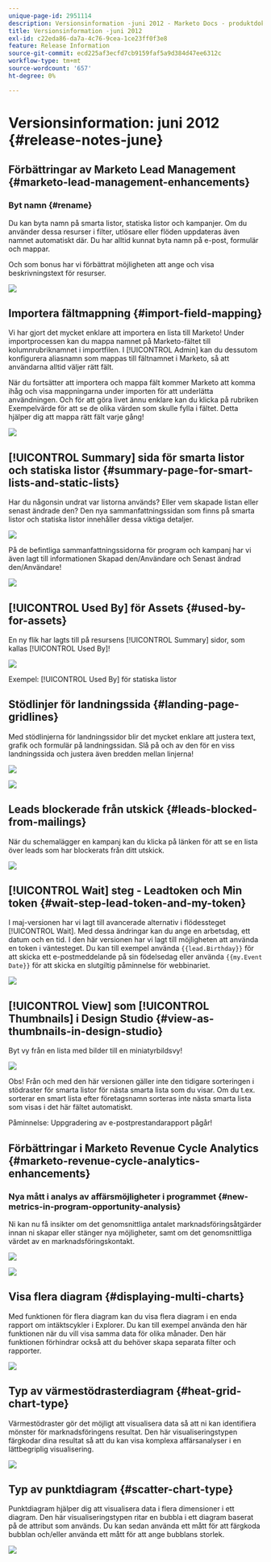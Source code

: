 ```yaml
---
unique-page-id: 2951114
description: Versionsinformation -juni 2012 - Marketo Docs - produktdokumentation
title: Versionsinformation -juni 2012
exl-id: c22eda86-da7a-4c76-9cea-1ce23ff0f3e8
feature: Release Information
source-git-commit: ecd225af3ecfd7cb9159faf5a9d384d47ee6312c
workflow-type: tm+mt
source-wordcount: '657'
ht-degree: 0%

---
```


# Versionsinformation: juni 2012 {#release-notes-june}

## Förbättringar av Marketo Lead Management {#marketo-lead-management-enhancements}

### Byt namn {#rename}

Du kan byta namn på smarta listor, statiska listor och kampanjer. Om du använder dessa resurser i filter, utlösare eller flöden uppdateras även namnet automatiskt där. Du har alltid kunnat byta namn på e-post, formulär och mappar.

Och som bonus har vi förbättrat möjligheten att ange och visa beskrivningstext för resurser.

![](assets/image2014-9-23-10-3a23-3a10.png)

## Importera fältmappning {#import-field-mapping}

Vi har gjort det mycket enklare att importera en lista till Marketo! Under importprocessen kan du mappa namnet på Marketo-fältet till kolumnrubriknamnet i importfilen. I [!UICONTROL Admin] kan du dessutom konfigurera aliasnamn som mappas till fältnamnet i Marketo, så att användarna alltid väljer rätt fält.

När du fortsätter att importera och mappa fält kommer Marketo att komma ihåg och visa mappningarna under importen för att underlätta användningen. Och för att göra livet ännu enklare kan du klicka på rubriken Exempelvärde för att se de olika värden som skulle fylla i fältet. Detta hjälper dig att mappa rätt fält varje gång!

![](assets/image2014-9-23-10-3a23-3a27.png)

## [!UICONTROL Summary] sida för smarta listor och statiska listor {#summary-page-for-smart-lists-and-static-lists}

Har du någonsin undrat var listorna används? Eller vem skapade listan eller senast ändrade den? Den nya sammanfattningssidan som finns på smarta listor och statiska listor innehåller dessa viktiga detaljer.

![](assets/image2014-9-23-10-3a23-3a40.png)

På de befintliga sammanfattningssidorna för program och kampanj har vi även lagt till informationen Skapad den/Användare och Senast ändrad den/Användare!

![](assets/image2014-9-23-10-3a23-3a54.png)

## [!UICONTROL Used By] för Assets {#used-by-for-assets}

En ny flik har lagts till på resursens [!UICONTROL Summary] sidor, som kallas [!UICONTROL Used By]!

![](assets/image2014-9-23-10-3a24-3a5.png)

Exempel: [!UICONTROL Used By] för statiska listor

## Stödlinjer för landningssida {#landing-page-gridlines}

Med stödlinjerna för landningssidor blir det mycket enklare att justera text, grafik och formulär på landningssidan. Slå på och av den för en viss landningssida och justera även bredden mellan linjerna!

![](assets/image2014-9-23-10-3a24-3a19.png)

![](assets/image2014-9-23-10-3a24-3a33.png)

## Leads blockerade från utskick {#leads-blocked-from-mailings}

När du schemalägger en kampanj kan du klicka på länken för att se en lista över leads som har blockerats från ditt utskick.

![](assets/image2014-9-23-10-3a24-3a51.png)

## [!UICONTROL Wait] steg - Leadtoken och Min token {#wait-step-lead-token-and-my-token}

I maj-versionen har vi lagt till avancerade alternativ i flödessteget [!UICONTROL Wait]. Med dessa ändringar kan du ange en arbetsdag, ett datum och en tid. I den här versionen har vi lagt till möjligheten att använda en token i väntesteget. Du kan till exempel använda `{{lead.Birthday}}` för att skicka ett e-postmeddelande på sin födelsedag eller använda `{{my.Event Date}}` för att skicka en slutgiltig påminnelse för webbinariet.

![](assets/image2014-9-23-10-3a25-3a57.png)

## [!UICONTROL View] som [!UICONTROL Thumbnails] i Design Studio {#view-as-thumbnails-in-design-studio}

Byt vy från en lista med bilder till en miniatyrbildsvy!

![](assets/image2014-9-23-10-3a26-3a13.png)

Obs! Från och med den här versionen gäller inte den tidigare sorteringen i stödraster för smarta listor för nästa smarta lista som du visar. Om du t.ex. sorterar en smart lista efter företagsnamn sorteras inte nästa smarta lista som visas i det här fältet automatiskt.

Påminnelse: Uppgradering av e-postprestandarapport pågår!

## Förbättringar i Marketo Revenue Cycle Analytics {#marketo-revenue-cycle-analytics-enhancements}

### Nya mått i analys av affärsmöjligheter i programmet  {#new-metrics-in-program-opportunity-analysis}

Ni kan nu få insikter om det genomsnittliga antalet marknadsföringsåtgärder innan ni skapar eller stänger nya möjligheter, samt om det genomsnittliga värdet av en marknadsföringskontakt.

![](assets/image2014-9-23-10-3a26-3a30.png)

![](assets/image2014-9-23-10-3a26-3a41.png)

## Visa flera diagram {#displaying-multi-charts}

Med funktionen för flera diagram kan du visa flera diagram i en enda rapport om intäktscykler i Explorer. Du kan till exempel använda den här funktionen när du vill visa samma data för olika månader. Den här funktionen förhindrar också att du behöver skapa separata filter och rapporter.

![](assets/image2014-9-23-10-3a27-3a41.png)

## Typ av värmestödrasterdiagram  {#heat-grid-chart-type}

Värmestödraster gör det möjligt att visualisera data så att ni kan identifiera mönster för marknadsföringens resultat. Den här visualiseringstypen färgkodar dina resultat så att du kan visa komplexa affärsanalyser i en lättbegriplig visualisering.

![](assets/image2014-9-23-10-3a28-3a21.png)

## Typ av punktdiagram  {#scatter-chart-type}

Punktdiagram hjälper dig att visualisera data i flera dimensioner i ett diagram. Den här visualiseringstypen ritar en bubbla i ett diagram baserat på de attribut som används. Du kan sedan använda ett mått för att färgkoda bubblan och/eller använda ett mått för att ange bubblans storlek.

![](assets/image2014-9-23-10-3a29-3a7.png)
